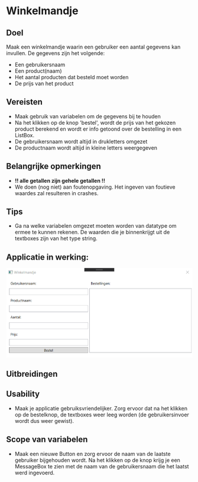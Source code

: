 # Winkelmandje

## Doel
Maak een winkelmandje waarin een gebruiker een aantal gegevens kan invullen.
De gegevens zijn het volgende:
* Een gebruikersnaam
* Een product(naam)
* Het aantal producten dat besteld moet worden
* De prijs van het product

## Vereisten
* Maak gebruik van variabelen om de gegevens bij te houden
* Na het klikken op de knop 'bestel', wordt de prijs van het gekozen product berekend en wordt er info getoond over de bestelling in een ListBox.
* De gebruikersnaam wordt altijd in drukletters omgezet
* De productnaam wordt altijd in kleine letters weergegeven

## Belangrijke opmerkingen
* __!! alle getallen zijn gehele getallen !!__
* We doen (nog niet) aan foutenopgaving. Het ingeven van foutieve waardes zal resulteren in crashes.

## Tips
* Ga na welke variabelen omgezet moeten worden van datatype om ermee te kunnen rekenen. De waarden die je binnenkrijgt uit de textboxes zijn van het type string.

## Applicatie in werking:
![flow](flow.gif)

## Uitbreidingen
## Usability
* Maak je applicatie gebruiksvriendelijker. Zorg ervoor dat na het klikken op de bestelknop, de textboxes weer leeg worden (de gebruikersinvoer wordt dus weer gewist).

## Scope van variabelen
* Maak een nieuwe Button en zorg ervoor de naam van de laatste gebruiker bijgehouden wordt. Na het klikken op de knop krijg je een MessageBox te zien met de naam van de gebruikersnaam die het laatst werd ingevoerd.
